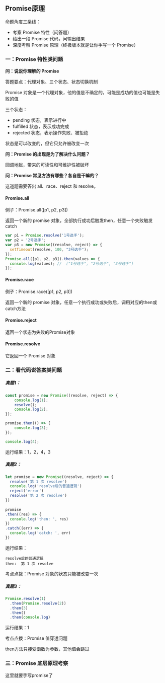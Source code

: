 ## Promise原理

命题角度三条线：

* 考察 Promise 特性（问答题）
* 给出一段 Promise 代码，问输出结果
* 深度考察 Promise 原理（终极版本就是让你手写一个 Promise）

### 一：Promise 特性类问题

**问：说说你理解的 Promise**

答题要点：代理对象、三个状态、状态切换机制

Promise 对象是一个代理对象，他的值是不确定的，可能是成功的值也可能是失败的值

三个状态：
 
* pending 状态，表示进行中
* fulfilled 状态，表示成功完成
* rejected 状态，表示操作失败、被拒绝

状态是可以改变的，但它只允许被改变一次

**问：Promise 的出现是为了解决什么问题？**

回调地狱，带来的可读性和可维护性被破坏

**问：Promise 常见方法有哪些？各自是干嘛的？**

这道题需要答出 all、race、reject 和 resolve。

#### Promise.all

例子：Promise.all([p1, p2, p3])

返回一个新的 promise 对象，全部执行成功后触发then，任意一个失败触发catch

```javascript
var p1 = Promise.resolve('1号选手');
var p2 = '2号选手';
var p3 = new Promise((resolve, reject) => {
  setTimeout(resolve, 100, "3号选手");
}); 
Promise.all([p1, p2, p3]).then(values => { 
  console.log(values); //  ["1号选手", "2号选手", "3号选手"]
});
```

#### Promise.race

例子：Promise.race([p1, p2, p3])

返回一个新的 promise 对象，任意一个执行成功或失败后，调用对应的then或catch方法

#### Promise.reject

返回一个状态为失败的Promise对象

#### Promise.resolve

它返回一个 Promise 对象

### 二：看代码说答案类问题

##### 真题1：

```javascript
const promise = new Promise((resolve, reject) => {
    console.log(1);
    resolve();
    console.log(2);
});

promise.then(() => {
    console.log(3);
});

console.log(4);
```
运行结果：1，2，4，3

##### 真题2：

```javascript
let promise = new Promise((resolve, reject) => {
  resolve('第 1 次 resolve')
  console.log('resolve后的普通逻辑')
  reject('error')
  resolve('第 2 次 resolve')
})
 
promise
.then((res) => {
  console.log('then: ', res)
})
.catch((err) => {
  console.log('catch: ', err)
})
```

运行结果：

```
resolve后的普通逻辑
then:  第 1 次 resolve
```

考点点拨：Promise 对象的状态只能被改变一次

##### 真题3：

```javascript
Promise.resolve(1)
  .then(Promise.resolve(2))
  .then(3)
  .then()
  .then(console.log)
```

运行结果：1

考点点拨：Promise 值穿透问题

then方法只接受函数为参数，其他值会跳过

### 三：Promise 底层原理考察

这里就要手写promise了

